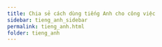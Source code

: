 ```yaml
---
title: Chia sẻ cách dùng tiếng Anh cho công việc
sidebar: tieng_anh_sidebar
permalink: tieng_anh.html
folder: tieng_anh
---
```



